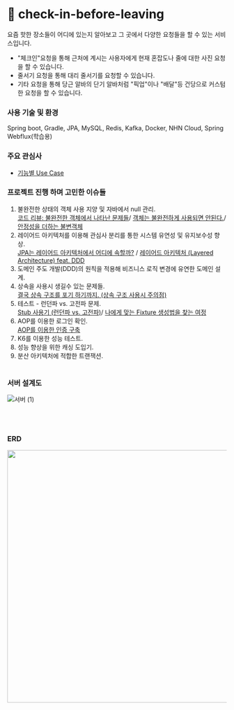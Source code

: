 # 🎉 check-in-before-leaving
요즘 핫한 장소들이 어디에 있는지 알아보고 그 곳에서 다양한 요청들을 할 수 있는 서비스입니다. 
  - "체크인"요청을 통해 근처에 계시는 사용자에게 현재 혼잡도나 줄에 대한 사진 요청을 할 수 있습니다.
  - 줄서기 요청을 통해 대리 줄서기를 요청할 수 있습니다. 
  - 기타 요청을 통해 당근 알바의 단기 알바처럼 "픽업"이나 "배달"등 건당으로 커스텀한 요청을 할 수 있습니다. 
### 사용 기술 및 환경
Spring boot, Gradle, JPA, MySQL, Redis, Kafka, Docker, NHN Cloud, Spring Webflux(학습용)

### 주요 관심사

- [기능별 Use Case](https://github.com/f-lab-edu/check-in-before-leaving/wiki/%08Use-Case)

### 프로젝트 진행 하며 고민한 이슈들
1. 불완전한 상태의 객체 사용 지양 및 자바에서 null 관리. <br>
[코드 리뷰: 불완전한 객체에서 나타난 문제들](https://computingsteps.tistory.com/45)/ [객체는 불완전하게 사용되면 안된다.](https://computingsteps.tistory.com/41)/ [안정성을 더하는 불변객체](https://computingsteps.tistory.com/42) 
2. 레이어드 아키텍처를 이용해 관심사 분리를 통한 시스템 유연성 및 유지보수성 향상.<br>
   [JPA는 레이어드 아키텍처에서 어디에 속할까?](https://computingsteps.tistory.com/50) / [레이어드 아키텍처 (Layered Architecture) feat. DDD](https://computingsteps.tistory.com/47)
3. 도메인 주도 개발(DDD)의 원칙을 적용해 비즈니스 로직 변경에 유연한 도메인 설계. <br>
4. 상속을 사용시 생길수 있는 문제들.<br>
[결국 상속 구조를 포기 하기까지. (상속 구조 사용시 주의점)](https://computingsteps.tistory.com/53)
5. 테스트 - 런던파 vs. 고전파 문제.<br>
[Stub 사용기 (런던파 vs. 고전파)](https://computingsteps.tistory.com/52)/ [나에게 맞는 Fixture 생성법을 찾는 여정](https://computingsteps.tistory.com/51)
7. AOP를 이용한 로그인 확인.   
[AOP를 이용한 인증 구축]()
8. K6를 이용한 성능 테스트.
9. 성능 향상을 위한 캐싱 도입기.
10. 분산 아키텍처에 적합한 트랜잭션.
<br><br>
### 서버 설계도

![서버 (1)](https://github.com/user-attachments/assets/150ceecb-6f60-450a-a11a-76db23a6af4c)

<br><br>
### ERD
<p align="center">
<img src="https://github.com/user-attachments/assets/dd58736e-24a7-4c3c-b4f6-f28b48c2c8b2" width="550" height="580"/>
</p>



